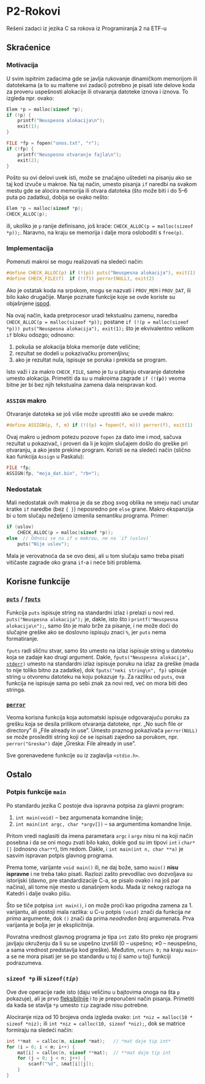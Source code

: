 # P2-Rokovi

Rešeni zadaci iz jezika C sa rokova iz Programiranja 2 na ETF-u


## Skraćenice

### Motivacija

U svim ispitnim zadacima gde se javlja rukovanje dinamičkom memorijom ili datotekama (a to su maltene svi zadaci) potrebno je pisati iste delove koda za proveru uspešnosti alokacije ili otvaranja datoteke iznova i iznova. To izgleda npr. ovako:

```C
Elem *p = malloc(sizeof *p);
if (!p) {
    printf("Neuspesna alokacija\n");
    exit(1);
}
```

```C
FILE *fp = fopen("unos.txt", "r");
if (!fp) {
    printf("Neuspesno otvaranje fajla\n");
    exit(2);
}
```

Pošto su ovi delovi uvek isti, može se značajno uštedeti na pisanju ako se taj kod izvuče u makroe. Na taj način, umesto pisanja `if` naredbi na svakom mestu gde se alocira memorija ili otvara datoteka (što može biti i do 5–6 puta po zadatku), dobija se ovako nešto:

```C
Elem *p = malloc(sizeof *p);
CHECK_ALLOC(p);
```

ili, ukoliko je `p` ranije definisano, još kraće: `CHECK_ALLOC(p = malloc(sizeof *p));`. Naravno, na kraju se memorija i dalje mora osloboditi s `free(p)`.

### Implementacija

Pomenuti makroi se mogu realizovati na sledeći način:

```C
#define CHECK_ALLOC(p) if (!(p)) puts("Neuspesna alokacija"), exit(1)
#define CHECK_FILE(f)  if (!(f)) perror(NULL), exit(2)
```

Ako je ostatak koda na srpskom, mogu se nazvati i `PROV_MEM` i `PROV_DAT`, ili bilo kako drugačije. Manje poznate funkcije koje se ovde koriste su objašnjene [ispod](#korisne-funkcije).

Na ovaj način, kada pretprocesor uradi tekstualnu zamenu, naredba `CHECK_ALLOC(p = malloc(sizeof *p));` postane `if (!(p = malloc(sizeof *p))) puts("Neuspesna alokacija"), exit(1);` što je ekvivalentno velikom `if` bloku odozgo; odnosno:

1. pokuša se alokacija bloka memorije date veličine;
2. rezultat se dodeli u pokazivačku promenljivu;
3. ako je rezultat nula, ispisuje se poruka i prekida se program.

Isto važi i za makro `CHECK_FILE`, samo je tu u pitanju otvaranje datoteke umesto alokacija. Primetiti da su u makroima zagrade <code>if (!**(**p**)**)</code> veoma bitne jer bi bez njih tekstualna zamena dala neispravan kod.

### `ASSIGN` makro

Otvaranje datoteka se još više može uprostiti ako se uvede makro:

```C
#define ASSIGN(p, f, m) if (!((p) = fopen(f, m))) perror(f), exit(1)
```

Ovaj makro u jednom potezu pozove `fopen` za dato ime i mod, sačuva rezultat u pokazivač, i proveri da li je kojim slučajem došlo do greške pri otvaranju, a ako jeste prekine program. Koristi se na sledeći način (slično kao funkcija `Assign` u Paskalu):

```C
FILE *fp;
ASSIGN(fp, "moja_dat.bin", "rb+");
```

### Nedostatak

Mali nedostatak ovih makroa je da se zbog svog oblika ne smeju naći unutar kratke `if` naredbe (bez `{ }`) neposredno pre `else` grane. Makro ekspanzija bi u tom slučaju neželjeno izmenila semantiku programa. Primer:

```C
if (uslov)
    CHECK_ALLOC(p = malloc(sizeof *p));
else  // Odnosi se na if u makrou, ne na `if (uslov)`
    puts("Nije uslov");
```

Mala je verovatnoća da se ovo desi, ali u tom slučaju samo treba pisati vitičaste zagrade oko grana `if`-a i neće biti problema.


## Korisne funkcije

### [`puts`](http://www.cplusplus.com/reference/cstdio/puts/) / [`fputs`](http://www.cplusplus.com/reference/cstdio/fputs/)

Funkcija `puts` ispisuje string na standardni izlaz i prelazi u novi red. `puts("Neuspesna alokacija");` je, dakle, isto što i `printf("Neuspesna alokacija\n");`, samo što je malo brže za pisanje, i ne može doći do slučajne greške ako se doslovno ispisuju znaci `%`, jer `puts` nema formatiranje.

`fputs` radi sličnu stvar, samo što umesto na izlaz ispisuje string u datoteku koja se zadaje kao drugi argument. Dakle, <code>fputs("Neuspesna alokacija", [stderr](http://www.cplusplus.com/reference/cstdio/stderr/))</code> umesto na standardni izlaz ispisuje poruku na izlaz za greške (mada to nije toliko bitno za zadatke), dok `fputs("neki string\n", fp)` upisuje string u otvorenu datoteku na koju pokazuje `fp`. Za razliku od `puts`, ova funkcija ne ispisuje sama po sebi znak za novi red, već on mora biti deo stringa.

### <code>[perror](http://www.cplusplus.com/reference/cstdio/perror/)</code>

Veoma korisna funkcija koja automatski ispisuje odgovarajuću poruku za grešku koja se desila prilikom otvaranja datoteke, npr. „No such file or directory” ili „File already in use”. Umesto praznog pokazivača `perror(NULL)` se može proslediti string koji će se ispisati zajedno sa porukom, npr. `perror("Greska")` daje „Greska: File already in use”.

Sve gorenavedene funkcije su iz zaglavlja `<stdio.h>`.


## Ostalo

### Potpis funkcije `main`

Po standardu jezika C postoje dva ispravna potpisa za glavni program:

1. `int main(void)` – bez argumenata komandne linije;
2. `int main(int argc, char *argv[])` – sa argumentima komandne linije.

Pritom vredi naglasiti da imena parametara `argc` i `argv` nisu ni na koji način posebna i da se oni mogu zvati bilo kako, dokle god su im tipovi `int` i `char*[]` (odnosno `char**`), tim redom. Dakle, i `int main(int n, char **a)` je sasvim ispravan potpis glavnog programa.

Prema tome, varijante `void main()` ili, ne daj bože, samo `main()` **nisu ispravne** i ne treba tako pisati. Razlozi zašto prevodilac ovo dozvoljava su istorijski (davno, pre standardizacije C-a, se pisalo ovako i na još par načina), ali tome nije mesto u današnjem kodu. Mada iz nekog razloga na Katedri i dalje ovako pišu.

Što se tiče potpisa `int main()`, i on može proći kao prigodna zamena za 1. varijantu, ali postoji mala razlika: u C-u potpis `(void)` znači da funkcija _ne prima_ argumente, dok `()` znači da prima _neodređen broj_ argumenata. Prva varijanta je bolja jer je eksplicitnija.

Povratna vrednost glavnog programa je tipa `int` zato što preko nje programi javljaju okruženju da li su se uspešno izvršili (0 – uspešno; ≠0 – neuspešno, a sama vrednost predstavlja kod greške). Međutim, `return 0;` na kraju `main`-a se ne mora pisati jer se po standardu u toj (i samo u toj) funkciji podrazumeva.

### `sizeof *p` ili <code>sizeof(<em>tip</em>)</code>

Ove dve operacije rade isto (daju veličinu u bajtovima onoga na šta `p` pokazuje), ali je prvo [fleksibilnije](https://stackoverflow.com/q/373252/1523774) i to je preporučeni način pisanja. Primetiti da kada se stavlja `*p` umesto _`tip`_ zagrade nisu potrebne.

Alociranje niza od 10 brojeva onda izgleda ovako: `int *niz = malloc(10 * sizeof *niz);` ili `int *niz = calloc(10, sizeof *niz);`, dok se matrice formiraju na sledeći način:

```C
int **mat  = calloc(m, sizeof *mat);   // *mat daje tip int*
for (i = 0; i < m; i++) {
    mat[i] = calloc(n, sizeof **mat);  // **mat daje tip int
    for (j = 0; j < n; j++) {
        scanf("%d", &mat[i][j]);
    }
}
```
